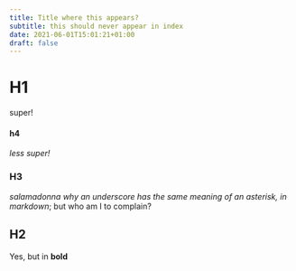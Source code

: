 ```yaml
---
title: Title where this appears?
subtitle: this should never appear in index
date: 2021-06-01T15:01:21+01:00
draft: false
---
```


# H1

super!

#### h4

*less super!*


### H3

_salamadonna why an underscore has the same meaning of an asterisk, in markdown_; but who am I to complain?

## H2

Yes, but in **bold**



